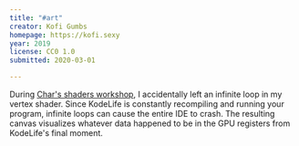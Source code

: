 ```yaml
---
title: "#art"
creator: Kofi Gumbs
homepage: https://kofi.sexy
year: 2019
license: CC0 1.0
submitted: 2020-03-01

---
```


During [Char's shaders workshop](http://charstiles.com/learn-livecoding-shaders/), I accidentally left an infinite loop in my vertex shader. Since KodeLife is constantly recompiling and running your program, infinite loops can cause the entire IDE to crash. The resulting canvas visualizes whatever data happened to be in the GPU registers from KodeLife's final moment.
